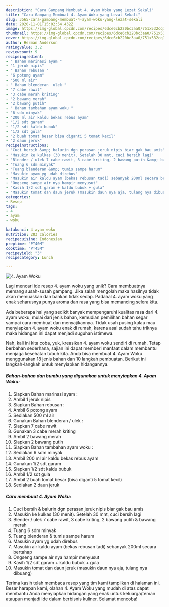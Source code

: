 ```yaml
---
description: "Cara Gampang Membuat 4. Ayam Woku yang Lezat Sekali"
title: "Cara Gampang Membuat 4. Ayam Woku yang Lezat Sekali"
slug: 3565-cara-gampang-membuat-4-ayam-woku-yang-lezat-sekali
date: 2020-11-01T15:02:54.432Z
image: https://img-global.cpcdn.com/recipes/6dce6cb220bc3aa0/751x532cq70/4-ayam-woku-foto-resep-utama.jpg
thumbnail: https://img-global.cpcdn.com/recipes/6dce6cb220bc3aa0/751x532cq70/4-ayam-woku-foto-resep-utama.jpg
cover: https://img-global.cpcdn.com/recipes/6dce6cb220bc3aa0/751x532cq70/4-ayam-woku-foto-resep-utama.jpg
author: Herman Anderson
ratingvalue: 3.2
reviewcount: 9
recipeingredient:
- " Bahan marinasi ayam "
- "1 jeruk nipis"
- " Bahan rebusan "
- "6 potong ayam"
- "500 ml air"
- " Bahan blenderan  ulek "
- "7 cabe rawit"
- "3 cabe merah kriting"
- "2 bawang merah"
- "2 bawang putih"
- " Bahan tambahan ayam woku "
- "6 sdm minyak"
- "200 ml air kaldu bekas rebus ayam"
- "1/2 sdt garam"
- "1/2 sdt kaldu bubuk"
- "1/2 sdt gula"
- "2 buah tomat besar bisa diganti 5 tomat kecil"
- "2 daun jeruk"
recipeinstructions:
- "Cuci bersih &amp; balurin dgn perasan jeruk nipis biar gak bau amis"
- "Masukin ke kulkas (30 menit). Setelah 30 mnt, cuci bersih lagi"
- "Blender / ulek 7 cabe rawit, 3 cabe kriting, 2 bawang putih &amp; bawang merah"
- "Tuang 6 sdm minyak"
- "Tuang blenderan &amp; tumis sampe harum"
- "Masukin ayam yg udah direbus"
- "Masukin air kaldu ayam (bekas rebusan tadi) sebanyak 200ml secara bertahap"
- "Ongseng sampe air nya hampir menyusut"
- "Kasih 1/2 sdt garam + kaldu bubuk + gula"
- "Masukin tomat dan daun jeruk (masukin daun nya aja, tulang nya dibuang)"
categories:
- Resep
tags:
- 4
- ayam
- woku

katakunci: 4 ayam woku 
nutrition: 283 calories
recipecuisine: Indonesian
preptime: "PT40M"
cooktime: "PT45M"
recipeyield: "3"
recipecategory: Lunch

---
```



![4. Ayam Woku](https://img-global.cpcdn.com/recipes/6dce6cb220bc3aa0/751x532cq70/4-ayam-woku-foto-resep-utama.jpg)

Lagi mencari ide resep 4. ayam woku yang unik? Cara membuatnya memang susah-susah gampang. Jika salah mengolah maka hasilnya tidak akan memuaskan dan bahkan tidak sedap. Padahal 4. ayam woku yang enak seharusnya punya aroma dan rasa yang bisa memancing selera kita.



Ada beberapa hal yang sedikit banyak mempengaruhi kualitas rasa dari 4. ayam woku, mulai dari jenis bahan, kemudian pemilihan bahan segar sampai cara membuat dan menyajikannya. Tidak usah pusing kalau mau menyiapkan 4. ayam woku enak di rumah, karena asal sudah tahu triknya maka hidangan ini dapat menjadi suguhan istimewa.


Nah, kali ini kita coba, yuk, kreasikan 4. ayam woku sendiri di rumah. Tetap berbahan sederhana, sajian ini dapat memberi manfaat dalam membantu menjaga kesehatan tubuh kita. Anda bisa membuat 4. Ayam Woku menggunakan 18 jenis bahan dan 10 langkah pembuatan. Berikut ini langkah-langkah untuk menyiapkan hidangannya.

<!--inarticleads1-->

##### Bahan-bahan dan bumbu yang digunakan untuk menyiapkan 4. Ayam Woku:

1. Siapkan  Bahan marinasi ayam :
1. Ambil 1 jeruk nipis
1. Siapkan  Bahan rebusan :
1. Ambil 6 potong ayam
1. Sediakan 500 ml air
1. Gunakan  Bahan blenderan / ulek :
1. Siapkan 7 cabe rawit
1. Gunakan 3 cabe merah kriting
1. Ambil 2 bawang merah
1. Siapkan 2 bawang putih
1. Siapkan  Bahan tambahan ayam woku :
1. Sediakan 6 sdm minyak
1. Ambil 200 ml air kaldu bekas rebus ayam
1. Gunakan 1/2 sdt garam
1. Siapkan 1/2 sdt kaldu bubuk
1. Ambil 1/2 sdt gula
1. Ambil 2 buah tomat besar (bisa diganti 5 tomat kecil)
1. Sediakan 2 daun jeruk




<!--inarticleads2-->

##### Cara membuat 4. Ayam Woku:

1. Cuci bersih &amp; balurin dgn perasan jeruk nipis biar gak bau amis
1. Masukin ke kulkas (30 menit). Setelah 30 mnt, cuci bersih lagi
1. Blender / ulek 7 cabe rawit, 3 cabe kriting, 2 bawang putih &amp; bawang merah
1. Tuang 6 sdm minyak
1. Tuang blenderan &amp; tumis sampe harum
1. Masukin ayam yg udah direbus
1. Masukin air kaldu ayam (bekas rebusan tadi) sebanyak 200ml secara bertahap
1. Ongseng sampe air nya hampir menyusut
1. Kasih 1/2 sdt garam + kaldu bubuk + gula
1. Masukin tomat dan daun jeruk (masukin daun nya aja, tulang nya dibuang)




Terima kasih telah membaca resep yang tim kami tampilkan di halaman ini. Besar harapan kami, olahan 4. Ayam Woku yang mudah di atas dapat membantu Anda menyiapkan hidangan yang enak untuk keluarga/teman ataupun menjadi ide dalam berbisnis kuliner. Selamat mencoba!

